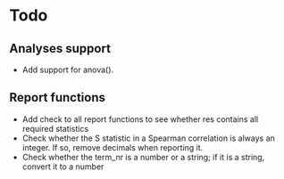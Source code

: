 # Todo

## Analyses support

- Add support for anova().

## Report functions

- Add check to all report functions to see whether res contains all required statistics
- Check whether the S statistic in a Spearman correlation is always an integer. If so, remove decimals when reporting it.
- Check whether the term_nr is a number or a string; if it is a string, convert it to a number
